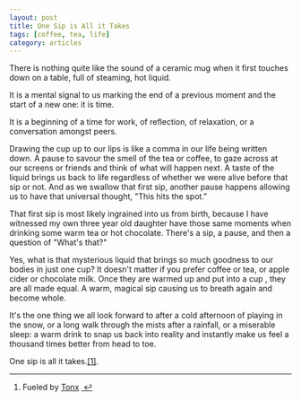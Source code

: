 ```yaml
---
layout: post
title: One Sip is All it Takes
tags: [coffee, tea, life]
category: articles
---
```

There is nothing quite like the sound of a ceramic mug when it first touches down on a table, full of steaming, hot liquid.
<p>
It is a mental signal to us marking the end of a previous moment and the start of a new one: it is time.
<p>
It is a beginning of a time for work, of reflection, of relaxation, or a conversation amongst peers.
<p>
Drawing the cup up to our lips is like a comma in our life being written down. A pause to savour the smell of the tea or coffee, to gaze across at our screens or friends and think of what will happen next. A taste of the liquid brings us back to life regardless of whether we were alive before that sip or not. And as we swallow that first sip, another pause happens allowing us to have that universal thought, "This hits the spot."
<p>
That first sip is most likely ingrained into us from birth, because I have witnessed my own three year old daughter have those same moments when drinking some warm tea or hot chocolate. There's a sip, a pause, and then a question of "What's that?"
<p>
Yes, what is that mysterious liquid that brings so much goodness to our bodies in just one cup? It doesn't matter if you prefer coffee or tea, or apple cider or chocolate milk. Once they are warmed up and put into a cup , they are all made equal. A warm, magical sip causing us to breath again and become whole.
<p>
It's the one thing we all look forward to after a cold afternoon of playing in the snow, or a long walk through the mists after a rainfall, or a miserable sleep: a warm drink to snap us back into reality and instantly make us feel a thousand times better from head to toe.
<p>
One sip is all it takes.<a href="#fn:1" id="fnref:1" title="see footnote" class="footnote">[1]</a>.</p>
<div class="footnotes">
<hr />
<ol>

<li id="fn:1">
<p>Fueled by <a href="https://tonx.org/u/foursides" title="Tonx Coffee">Tonx</a> <a href="#fnref:1" title="return to article" class="reversefootnote">&#160;&#8617;</a></p>
